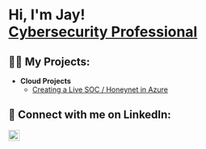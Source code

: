 <h1>Hi, I'm Jay! <br/><a href="https://github.com/CyberJayByDay"> <a href="https://www.linkedin.com/in/jalen-jones-27a9a316a/">Cybersecurity Professional</a>
<h2>👨‍💻 My Projects:</h2>

- <b>Cloud Projects</b>
  - [Creating a Live SOC / Honeynet in Azure](https://github.com/CyberJayByDay/Azure-Honeynet)

<h2> 🤳 Connect with me on LinkedIn:</h2>

[<img align="left" alt="Jalen Jones | LinkedIn" width="22px" src="https://cdn.jsdelivr.net/npm/simple-icons@v3/icons/linkedin.svg" />][linkedin]

[linkedin]: https://www.linkedin.com/in/jalen-jones-27a9a316a/
